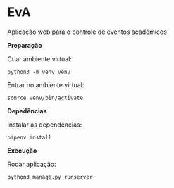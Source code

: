 # EvA

Aplicação web para o controle de eventos acadêmicos  

**Preparação**

Criar ambiente virtual:  

```
python3 -m venv venv
```

Entrar no ambiente virtual:  

```
source venv/bin/activate
```

**Depedências**

Instalar as dependências:  

```
pipenv install
```

**Execução**

Rodar aplicação:  

```
python3 manage.py runserver
```